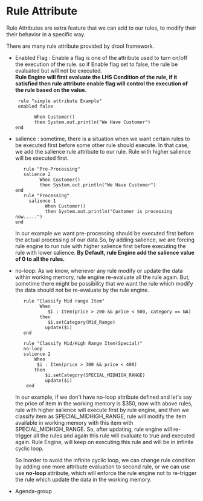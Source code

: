 <h1>Rule Attribute</h1>

<p>
Rule Attributes are extra feature that we can add to our rules, to modify their their behavior in 
a specific way.
</p>
<label>There are many rule attribute provided by drool framework.</label>

* Enabled Flag : Enable a flag is one of the attribute used to turn on/off the execution of the rule.
 so if Enable flag set to false, the rule be evaluated but will not be executed. <br>
 <b>Rule Engine will first evaluate the LHS Condition of the rule, if it satisfied then 
 rule attribute enable flag will control the execution of the rule based on the value.</b>

  ~~~~
   rule "simple attribute Example"
   enabled false

         When Customer()
         then System.out.println("We Have Customer")
  end
  ~~~~

* salience : sometime, there is a situation when we want certain rules to be executed first before 
some other rule should execute. In that case, we add the salience rule attribute to our rule. Rule with
higher salience will be executed first. 

    ~~~~
       rule "Pre-Processing"
       salience 2
             When Customer()
             then System.out.println("We Have Customer")
  end
       rule "Processing"
         salience 1
               When Customer()
               then System.out.println("Customer is processing now.....")
  end
     ~~~~
  In our example we want pre-processing should be executed first before the actual processing of our data.So, by adding
  salience, we are forcing rule engine to run rule with higher salience first before executing the rule with lower
  salience.
  <b>By Default, rule Engine add the salience value of 0 to all the rules.</b>
  
 * no-loop: As we know, whenever any rule modify or update the data within working memory, rule engine re-evaluate all
 the rule again. But, sometime there might be possibility that we want the rule which modify the data should not be 
 re-evaluate by the rule engine. 
 
     ~~~~
        rule "Classify Mid range Item"
              When 
                 $i : Item(price > 200 && price < 500, category == NA)
              then 
                 $i.setCategory(Mid_Range)
                update($i)
        end
   
        rule "Classify Mid/High Range Item(Special)"
        no-loop
        salience 2
            When 
             $i : Item(price > 300 && price < 400)
            then 
                $i.setCategory(SPECIAL_MIDHIGH_RANGE)
                update($i)
         end
      ~~~~
   
   In our example, if we don't have no-loop attribute defined and let's say the price of item in the working memory is 
   $350, now with above rules, rule with higher salience will execute first by rule engine, and then we classify item as
   SPECIAL_MIDHIGH_RANGE, rule will modify the item available in working memory with this item with SPECIAL_MIDHIGH_RANGE.
   So, after updating, rule engine will re-trigger all the rules and again this rule will evaluate to true and executed 
   again. Rule Engine, will keep on executing this rule and will be in infinite cyclic loop. 
   
   So Inorder to avoid the infinite cyclic loop, we can change rule condition by adding one more attribute evaluation to
   second rule, or we can use use <b> no-loop </b> attribute, which will enforce the rule engine not to re-trigger the 
   rule which update the data in the working memory.
   
   
 * Agenda-group 